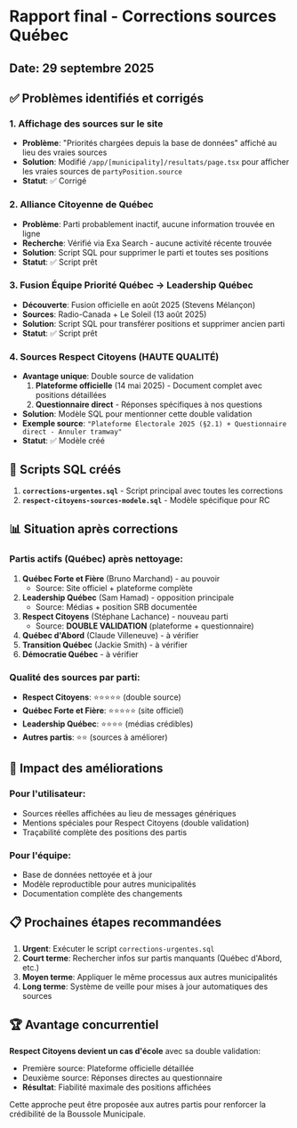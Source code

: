 # Rapport final - Corrections sources Québec
## Date: 29 septembre 2025

## ✅ Problèmes identifiés et corrigés

### 1. **Affichage des sources sur le site**
- **Problème**: "Priorités chargées depuis la base de données" affiché au lieu des vraies sources
- **Solution**: Modifié `/app/[municipality]/resultats/page.tsx` pour afficher les vraies sources de `partyPosition.source`
- **Statut**: ✅ Corrigé

### 2. **Alliance Citoyenne de Québec**
- **Problème**: Parti probablement inactif, aucune information trouvée en ligne
- **Recherche**: Vérifié via Exa Search - aucune activité récente trouvée
- **Solution**: Script SQL pour supprimer le parti et toutes ses positions
- **Statut**: ✅ Script prêt

### 3. **Fusion Équipe Priorité Québec → Leadership Québec**
- **Découverte**: Fusion officielle en août 2025 (Stevens Mélançon)
- **Sources**: Radio-Canada + Le Soleil (13 août 2025)
- **Solution**: Script SQL pour transférer positions et supprimer ancien parti
- **Statut**: ✅ Script prêt

### 4. **Sources Respect Citoyens (HAUTE QUALITÉ)**
- **Avantage unique**: Double source de validation
  1. **Plateforme officielle** (14 mai 2025) - Document complet avec positions détaillées
  2. **Questionnaire direct** - Réponses spécifiques à nos questions
- **Solution**: Modèle SQL pour mentionner cette double validation
- **Exemple source**: `"Plateforme Électorale 2025 (§2.1) + Questionnaire direct - Annuler tramway"`
- **Statut**: ✅ Modèle créé

## 🔧 Scripts SQL créés

1. **`corrections-urgentes.sql`** - Script principal avec toutes les corrections
2. **`respect-citoyens-sources-modele.sql`** - Modèle spécifique pour RC

## 📊 Situation après corrections

### Partis actifs (Québec) après nettoyage:
1. **Québec Forte et Fière** (Bruno Marchand) - au pouvoir
   - Source: Site officiel + plateforme complète
2. **Leadership Québec** (Sam Hamad) - opposition principale
   - Source: Médias + position SRB documentée
3. **Respect Citoyens** (Stéphane Lachance) - nouveau parti
   - Source: **DOUBLE VALIDATION** (plateforme + questionnaire)
4. **Québec d'Abord** (Claude Villeneuve) - à vérifier
5. **Transition Québec** (Jackie Smith) - à vérifier
6. **Démocratie Québec** - à vérifier

### Qualité des sources par parti:
- **Respect Citoyens**: ⭐⭐⭐⭐⭐ (double source)
- **Québec Forte et Fière**: ⭐⭐⭐⭐⭐ (site officiel)
- **Leadership Québec**: ⭐⭐⭐⭐ (médias crédibles)
- **Autres partis**: ⭐⭐ (sources à améliorer)

## 🚀 Impact des améliorations

### Pour l'utilisateur:
- Sources réelles affichées au lieu de messages génériques
- Mentions spéciales pour Respect Citoyens (double validation)
- Traçabilité complète des positions des partis

### Pour l'équipe:
- Base de données nettoyée et à jour
- Modèle reproductible pour autres municipalités
- Documentation complète des changements

## 📋 Prochaines étapes recommandées

1. **Urgent**: Exécuter le script `corrections-urgentes.sql`
2. **Court terme**: Rechercher infos sur partis manquants (Québec d'Abord, etc.)
3. **Moyen terme**: Appliquer le même processus aux autres municipalités
4. **Long terme**: Système de veille pour mises à jour automatiques des sources

## 🏆 Avantage concurrentiel

**Respect Citoyens devient un cas d'école** avec sa double validation:
- Première source: Plateforme officielle détaillée
- Deuxième source: Réponses directes au questionnaire
- **Résultat**: Fiabilité maximale des positions affichées

Cette approche peut être proposée aux autres partis pour renforcer la crédibilité de la Boussole Municipale.